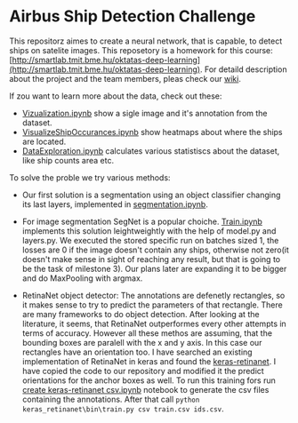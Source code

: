 # Airbus Ship Detection Challenge
This repositorz aimes to create a neural network, that is capable, to detect ships on satelite images.
This reposetory is a homework for this course: [http://smartlab.tmit.bme.hu/oktatas-deep-learning](http://smartlab.tmit.bme.hu/oktatas-deep-learning).
For detaild description about the project and the team members, pleas check our [wiki](https://github.com/Deep-Learning-GAZ/Airbus-Ship-Detection-Challenge/wiki).

If zou want to learn more about the data, check out these:
* [Vizualization.ipynb](https://github.com/Deep-Learning-GAZ/Airbus-Ship-Detection-Challenge/blob/master/Vizualization.ipynb) show a sigle image and it's annotation from the dataset.
* [VisualizeShipOccurances.ipynb](https://github.com/Deep-Learning-GAZ/Airbus-Ship-Detection-Challenge/blob/master/VisualizeShipOccurances.ipynb) show heatmaps about where the ships are located.
* [DataExploration.ipynb](https://github.com/Deep-Learning-GAZ/Airbus-Ship-Detection-Challenge/blob/master/DataExploration.ipynb) calculates various statistiscs about the dataset, like ship counts area etc.

To solve the proble we try various methods:
* Our first solution is a segmentation using an object classifier changing its last layers, implemented in [segmentation.ipynb](https://github.com/Deep-Learning-GAZ/Airbus-Ship-Detection-Challenge/blob/master/segmentation.ipynb).

* For image segmentation SegNet is a popular choiche. [Train.ipynb](https://github.com/Deep-Learning-GAZ/Airbus-Ship-Detection-Challenge/blob/master/Train.ipynb) implements this solution leightweightly with the help of model.py and layers.py. We executed the stored specific run on batches sized 1, the losses are 0 if the image doesn't contain any ships, otherwise not zero(it doesn't make sense in sight of reaching any result, but that is going to be the task of milestone 3). Our plans later are expanding it to be bigger and do MaxPooling with argmax.

* RetinaNet object detector: The annotations are defenetly rectangles, so it makes sense to try to predict the parameters of that rectangle. There are many frameworks to do object detection. After looking at the literature, it seems, that RetinaNet outperformes every other attempts in terms of accuracy. However all these methos are assuming, that the bounding boxes are paralell with the x and y axis. In this case our rectangles have an orientation too. I have searched an existing implementation of RetinaNet in keras and found the [keras-retinanet](https://github.com/fizyr/keras-retinanet). I have copied the code to our repository and modified it the predict orientations for the anchor boxes as well. To run this training fors run [create keras-retinanet csv.ipynb](https://github.com/Deep-Learning-GAZ/Airbus-Ship-Detection-Challenge/blob/Research-object-detection-solutions-%2311/create%20keras-retinanet%20csv.ipynb) notebook to generate the csv files containing the annotations. After that call `python keras_retinanet\bin\train.py csv train.csv ids.csv`.

